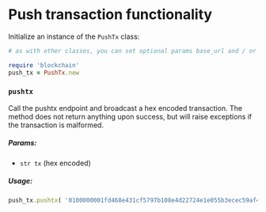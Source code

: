 # Push transaction functionality

Initialize an instance of the `PushTx` class:

```ruby
# as with other classes, you can set optional params base_url and / or api_code

require 'blockchain'
push_tx = PushTx.new
```

### `pushtx`
Call the pushtx endpoint and broadcast a hex encoded transaction. The method does not return anything upon success, but will raise exceptions if the transaction is malformed.

##### Params:
* `str tx` (hex encoded)

##### Usage:
```ruby
push_tx.pushtx( '0100000001fd468e431cf5797b108e4d22724e1e055b3ecec59af4ef17b063afd36d3c5cf6010000008c4930460221009918eee8be186035be8ca573b7a4ef7bc672c59430785e5390cc375329a2099702210085b86387e3e15d68c847a1bdf786ed0fdbc87ab3b7c224f3c5490ac19ff4e756014104fe2cfcf0733e559cbf28d7b1489a673c0d7d6de8470d7ff3b272e7221afb051b777b5f879dd6a8908f459f950650319f0e83a5cf1d7c1dfadf6458f09a84ba80ffffffff01185d2033000000001976a9144be9a6a5f6fb75765145d9c54f1a4929e407d2ec88ac00000000')

```
